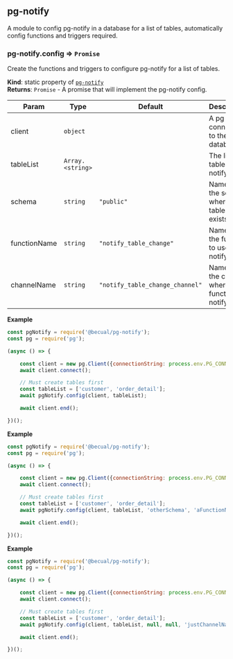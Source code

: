 <a name="module_pg-notify"></a>

## pg-notify
A module to config pg-notify in a database for a list of tables, automatically config functions and triggers required.

<a name="module_pg-notify.config"></a>

### pg-notify.config ⇒ <code>Promise</code>
Create the functions and triggers to configure pg-notify for a list of tables.

**Kind**: static property of [<code>pg-notify</code>](#module_pg-notify)  
**Returns**: <code>Promise</code> - A promise that will implement the pg-notify config.  

| Param | Type | Default | Description |
| --- | --- | --- | --- |
| client | <code>object</code> |  | A pg client connected to the database. |
| tableList | <code>Array.&lt;string&gt;</code> |  | The list of tables to notify. |
| schema | <code>string</code> | <code>&quot;public&quot;</code> | Name of the schema where the tables exists. |
| functionName | <code>string</code> | <code>&quot;notify_table_change&quot;</code> | Name of the function to use notify. |
| channelName | <code>string</code> | <code>&quot;notify_table_change_channel&quot;</code> | Name of the channel where the function notify. |

**Example**  
```js
const pgNotify = require('@becual/pg-notify');
const pg = require('pg');

(async () => {

    const client = new pg.Client({connectionString: process.env.PG_CONNECTION_STRING});
    await client.connect();

    // Must create tables first
    const tableList = ['customer', 'order_detail'];
    await pgNotify.config(client, tableList);

    await client.end();

})();
```
**Example**  
```js
const pgNotify = require('@becual/pg-notify');
const pg = require('pg');

(async () => {

    const client = new pg.Client({connectionString: process.env.PG_CONNECTION_STRING});
    await client.connect();

    // Must create tables first
    const tableList = ['customer', 'order_detail'];
    await pgNotify.config(client, tableList, 'otherSchema', 'aFunctionName', 'aChannelName');

    await client.end();

})();
```
**Example**  
```js
const pgNotify = require('@becual/pg-notify');
const pg = require('pg');

(async () => {

    const client = new pg.Client({connectionString: process.env.PG_CONNECTION_STRING});
    await client.connect();

    // Must create tables first
    const tableList = ['customer', 'order_detail'];
    await pgNotify.config(client, tableList, null, null, 'justChannelName');

    await client.end();

})();
```

